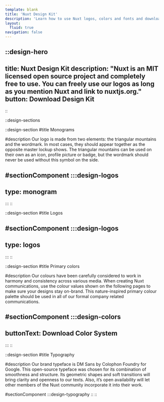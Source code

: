 ```yaml
---
template: blank
title: 'Nuxt Design Kit'
description: 'Learn how to use Nuxt logos, colors and fonts and download the design kit.'
layout:
  fluid: true
navigation: false
---
```

::design-hero
---
title: Nuxt Design Kit
description: "Nuxt is an MIT licensed open source project and completely free to use.
You can freely use our logos as long as you mention Nuxt and link to nuxtjs.org."
button: Download Design Kit
---
::

::design-sections

::design-section
#title
Monograms

#description
Our logo is made from two elements: the triangular mountains and the wordmark. In most cases, they should appear together as the opposite master lockup shows. The triangular mountains can be used on their own as an icon, profile picture or badge, but the wordmark should never be used without this symbol on the side.

#sectionComponent
  :::design-logos
  ---
  type: monogram
  ---
  :::
::

::design-section
#title
Logos

#sectionComponent
  :::design-logos
  ---
  type: logos
  ---
  :::
::

::design-section
#title
Primary colors

#description
Our colours have been carefully considered to work in harmony and consistency across various media. When creating Nuxt communications, use the colour values shown on the following pages to make sure your designs stay on-brand. This nature-inspired primary colour palette should be used in all of our formal company related communications.

#sectionComponent
  :::design-colors
  ---
  buttonText: Download Color System
  ---
  :::
::

::design-section
#title
Typography

#description
Our brand typeface is DM Sans by Colophon Foundry for Google. This open-source typeface was chosen for its
combination of smoothness and structure. Its geometric shapes and soft transitions will bring clarity and openness
to our texts. Also, it’s open availability will let other members of the Nuxt community incorporate it into
their work.

#sectionComponent
  :::design-typography
::
::
